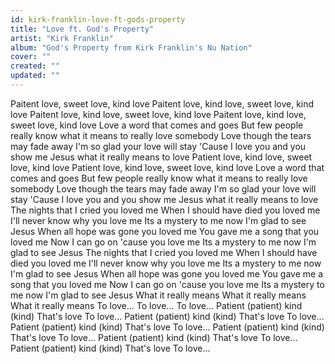 ```yaml
---
id: kirk-franklin-love-ft-gods-property
title: "Love ft. God's Property"
artist: "Kirk Franklin"
album: "God's Property from Kirk Franklin's Nu Nation"
cover: ""
created: ""
updated: ""
---
```


Paitent love, sweet love, kind love
Paitent love, kind love, sweet love, kind love
Paitent love, kind love, sweet love, kind love
Paitent love, kind love, sweet love, kind love
Love a word that comes and goes
But few people really know what it means to really love somebody
Love though the tears may fade away
I'm so glad your love will stay
'Cause I love you and you show me
Jesus what it really means to love
Patient love, kind love, sweet love, kind love
Patient love, kind love, sweet love, kind love
Love a word that comes and goes
But few people really know what it means to really love somebody
Love though the tears may fade away
I'm so glad your love will stay
'Cause I love you and you show me
Jesus what it really means to love
The nights that I cried you loved me
When I should have died you loved me
I'll never know why you love me
Its a mystery to me now I'm glad to see Jesus
When all hope was gone you loved me
You gave me a song that you loved me
Now I can go on 'cause you love me
Its a mystery to me now I'm glad to see Jesus
The nights that I cried you loved me
When I should have died you loved me
I'll never know why you love me
Its a mystery to me now I'm glad to see Jesus
When all hope was gone you loved me
You gave me a song that you loved me
Now I can go on 'cause you love me
Its a mystery to me now I'm glad to see Jesus
What it really means
What it really means
What it really means
To love...
To love...
To love...
Patient (patient) kind (kind)
That's love
To love...
Patient (patient) kind (kind)
That's love
To love...
Patient (patient) kind (kind)
That's love
To love...
Patient (patient) kind (kind)
That's love
To love...
Patient (patient) kind (kind)
That's love
To love...
Patient (patient) kind (kind)
That's love
To love...